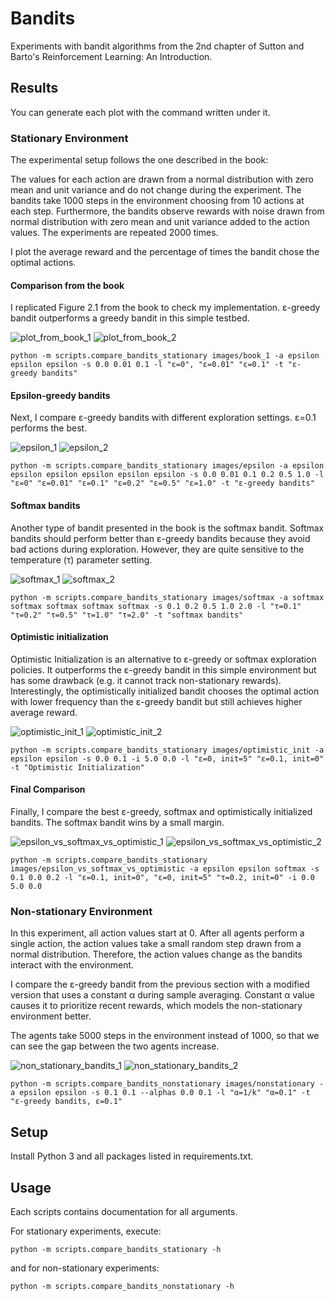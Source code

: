 # Bandits

Experiments with bandit algorithms from the 2nd chapter of Sutton and Barto's Reinforcement Learning: An Introduction.

## Results

You can generate each plot with the command written under it.

### Stationary Environment

The experimental setup follows the one described in the book:

The values for each action are drawn from a normal distribution with zero mean and unit variance and do not change 
during the experiment. The bandits take 1000 steps in the environment choosing from 10 actions at each step.
Furthermore, the bandits observe rewards with noise drawn from normal distribution with zero mean and unit variance 
added to the action values. The experiments are repeated 2000 times.

I plot the average reward and the percentage of times the bandit chose the optimal actions.

#### Comparison from the book

I replicated Figure 2.1 from the book to check my implementation. ε-greedy bandit outperforms a greedy bandit in this 
simple testbed.

![plot_from_book_1](images/book_1_rewards.svg)
![plot_from_book_2](images/book_1_actions.svg)

```
python -m scripts.compare_bandits_stationary images/book_1 -a epsilon epsilon epsilon -s 0.0 0.01 0.1 -l "ε=0", "ε=0.01" "ε=0.1" -t "ε-greedy bandits"
```

#### Epsilon-greedy bandits

Next, I compare ε-greedy bandits with different exploration settings. ε=0.1 performs the best.

![epsilon_1](images/epsilon_rewards.svg)
![epsilon_2](images/epsilon_actions.svg)

```
python -m scripts.compare_bandits_stationary images/epsilon -a epsilon epsilon epsilon epsilon epsilon epsilon -s 0.0 0.01 0.1 0.2 0.5 1.0 -l "ε=0" "ε=0.01" "ε=0.1" "ε=0.2" "ε=0.5" "ε=1.0" -t "ε-greedy bandits"
```

#### Softmax bandits

Another type of bandit presented in the book is the softmax bandit. Softmax bandits should perform better than 
ε-greedy bandits because they avoid bad actions during exploration. However, they are quite sensitive to the 
temperature (τ) parameter setting.

![softmax_1](images/softmax_rewards.svg)
![softmax_2](images/softmax_actions.svg)

```
python -m scripts.compare_bandits_stationary images/softmax -a softmax softmax softmax softmax softmax -s 0.1 0.2 0.5 1.0 2.0 -l "τ=0.1" "τ=0.2" "τ=0.5" "τ=1.0" "τ=2.0" -t "softmax bandits"
```

#### Optimistic initialization

Optimistic Initialization is an alternative to ε-greedy or softmax exploration policies. It outperforms the ε-greedy 
bandit in this simple environment but has some drawback (e.g. it cannot track non-stationary rewards). Interestingly,
the optimistically initialized bandit chooses the optimal action with lower frequency than the ε-greedy bandit
but still achieves higher average reward.

![optimistic_init_1](images/optimistic_init_rewards.svg)
![optimistic_init_2](images/optimistic_init_actions.svg)

```
python -m scripts.compare_bandits_stationary images/optimistic_init -a epsilon epsilon -s 0.0 0.1 -i 5.0 0.0 -l "ε=0, init=5" "ε=0.1, init=0" -t "Optimistic Initialization"
```

#### Final Comparison

Finally, I compare the best ε-greedy, softmax and optimistically initialized bandits. The softmax bandit wins by a 
small margin.

![epsilon_vs_softmax_vs_optimistic_1](images/epsilon_vs_softmax_vs_optimistic_rewards.svg)
![epsilon_vs_softmax_vs_optimistic_2](images/epsilon_vs_softmax_vs_optimistic_actions.svg)

```
python -m scripts.compare_bandits_stationary images/epsilon_vs_softmax_vs_optimistic -a epsilon epsilon softmax -s 0.1 0.0 0.2 -l "ε=0.1, init=0", "ε=0, init=5" "τ=0.2, init=0" -i 0.0 5.0 0.0
```

### Non-stationary Environment

In this experiment, all action values start at 0. After all agents perform a single action, the action values take a 
small random step drawn from a normal distribution. Therefore, the action values change as the bandits interact with 
the environment.

I compare the ε-greedy bandit from the previous section with a modified version that uses a constant α during sample 
averaging. Constant α value causes it to prioritize recent rewards, which models the non-stationary environment better.

The agents take 5000 steps in the environment instead of 1000, so that we can see the gap between the two agents 
increase.

![non_stationary_bandits_1](images/nonstationary_rewards.svg)
![non_stationary_bandits_2](images/nonstationary_actions.svg)

```
python -m scripts.compare_bandits_nonstationary images/nonstationary -a epsilon epsilon -s 0.1 0.1 --alphas 0.0 0.1 -l "α=1/k" "α=0.1" -t "ε-greedy bandits, ε=0.1"
```

## Setup

Install Python 3 and all packages listed in requirements.txt.

## Usage

Each scripts contains documentation for all arguments.

For stationary experiments, execute:

```
python -m scripts.compare_bandits_stationary -h
```

and for non-stationary experiments:

```
python -m scripts.compare_bandits_nonstationary -h
```